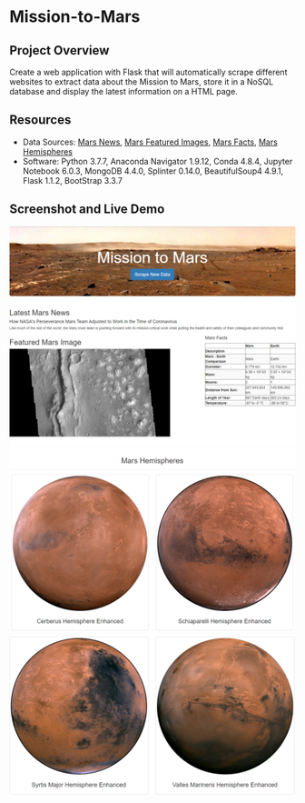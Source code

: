 # Mission-to-Mars

## Project Overview
Create a web application with Flask that will automatically scrape different websites to extract data about the Mission to Mars, store it in a NoSQL database and display the latest information on a HTML page.

## Resources
- Data Sources: [Mars News](https://mars.nasa.gov/news/), [Mars Featured Images](https://www.jpl.nasa.gov/spaceimages/?search=&category=Mars), [Mars Facts](http://space-facts.com/mars/), [Mars Hemispheres](https://astrogeology.usgs.gov/search/results?q=hemisphere+enhanced&k1=target&v1=Mars)
- Software: Python 3.7.7, Anaconda Navigator 1.9.12, Conda 4.8.4, Jupyter Notebook 6.0.3, MongoDB 4.4.0, Splinter 0.14.0, BeautifulSoup4 4.9.1, Flask 1.1.2, BootStrap 3.3.7

## Screenshot and Live Demo

<p align="center">
    <img src="https://github.com/tarini-mi7/Mission-to-Mars/blob/main/resources/img1.png" class="img-responsive" alt="Responsive image" width=700px height=auto>
    <img src="https://github.com/tarini-mi7/Mission-to-Mars/blob/main/resources/img2.png" class="img-responsive" alt="Responsive image" width=700px height=auto>
    <img src="https://github.com/tarini-mi7/Mission-to-Mars/blob/main/resources/img3.png" class="img-responsive" alt="Responsive image" width=700px height=auto>
</p>
